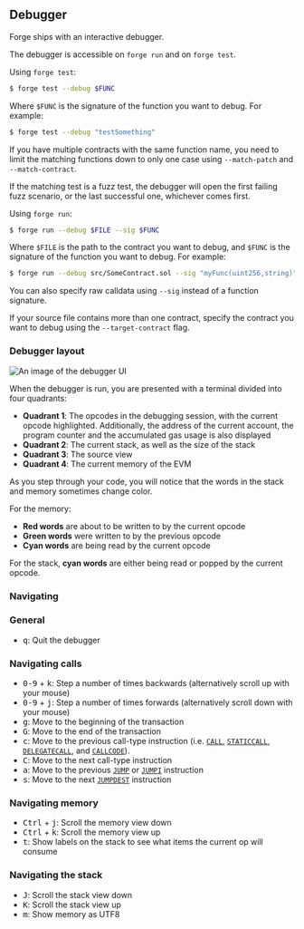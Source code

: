 ## Debugger

Forge ships with an interactive debugger.

The debugger is accessible on `forge run` and on `forge test`.

Using `forge test`:

```sh
$ forge test --debug $FUNC
```

Where `$FUNC` is the signature of the function you want to debug. For example:

```sh
$ forge test --debug "testSomething"
```

If you have multiple contracts with the same function name, you need to limit the matching functions down to only one case using `--match-patch` and `--match-contract`.

If the matching test is a fuzz test, the debugger will open the first failing fuzz scenario, or the last successful one, whichever comes first.

Using `forge run`:

```sh
$ forge run --debug $FILE --sig $FUNC
```

Where `$FILE` is the path to the contract you want to debug, and `$FUNC` is the signature of the function you want to debug. For example:

```sh
$ forge run --debug src/SomeContract.sol --sig "myFunc(uint256,string)" 123 "hello"
```

You can also specify raw calldata using `--sig` instead of a function signature.

If your source file contains more than one contract, specify the contract you want to debug using the `--target-contract` flag.

### Debugger layout

![An image of the debugger UI](../images/debugger.png)

When the debugger is run, you are presented with a terminal divided into four quadrants:

- **Quadrant 1**: The opcodes in the debugging session, with the current opcode highlighted. Additionally, the address of the current account, the program counter and the accumulated gas usage is also displayed
- **Quadrant 2**: The current stack, as well as the size of the stack
- **Quadrant 3**: The source view
- **Quadrant 4**: The current memory of the EVM

As you step through your code, you will notice that the words in the stack and memory sometimes change color.

For the memory:

- **Red words** are about to be written to by the current opcode
- **Green words** were written to by the previous opcode
- **Cyan words** are being read by the current opcode

For the stack, **cyan words** are either being read or popped by the current opcode.

### Navigating

### General

- <kbd>q</kbd>: Quit the debugger

### Navigating calls

- <kbd>0-9</kbd> + <kbd>k</kbd>: Step a number of times backwards (alternatively scroll up with your mouse)
- <kbd>0-9</kbd> + <kbd>j</kbd>: Step a number of times forwards (alternatively scroll down with your mouse)
- <kbd>g</kbd>: Move to the beginning of the transaction
- <kbd>G</kbd>: Move to the end of the transaction
- <kbd>c</kbd>: Move to the previous call-type instruction (i.e. [`CALL`][op-call], [`STATICCALL`][op-staticcall], [`DELEGATECALL`][op-delegatecall], and [`CALLCODE`][op-callcode]).
- <kbd>C</kbd>: Move to the next call-type instruction
- <kbd>a</kbd>: Move to the previous [`JUMP`][op-jump] or [`JUMPI`][op-jumpi] instruction
- <kbd>s</kbd>: Move to the next [`JUMPDEST`][op-jumpdest] instruction

### Navigating memory

- <kbd>Ctrl</kbd> + <kbd>j</kbd>: Scroll the memory view down
- <kbd>Ctrl</kbd> + <kbd>k</kbd>: Scroll the memory view up
- <kbd>t</kbd>: Show labels on the stack to see what items the current op will consume

### Navigating the stack

- <kbd>J</kbd>: Scroll the stack view down
- <kbd>K</kbd>: Scroll the stack view up
- <kbd>m</kbd>: Show memory as UTF8

[op-call]: https://www.evm.codes/#f1
[op-staticcall]: https://www.evm.codes/#fa
[op-delegatecall]: https://www.evm.codes/#f4
[op-callcode]: https://www.evm.codes/#f2
[op-jumpdest]: https://www.evm.codes/#5b
[op-jump]: https://www.evm.codes/#f1
[op-jumpi]: https://www.evm.codes/#57
